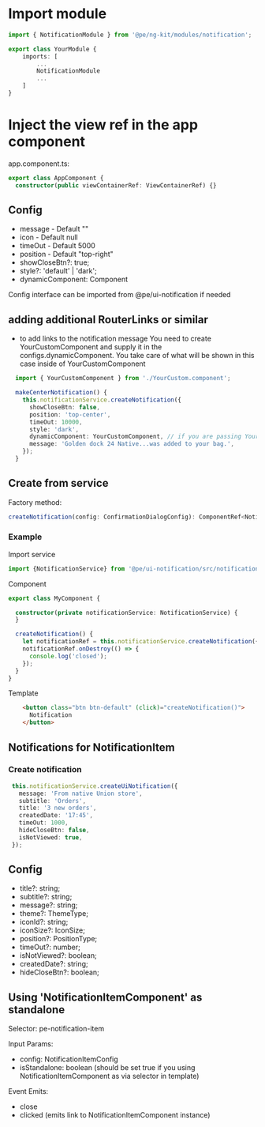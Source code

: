 # Import module

```typescript
import { NotificationModule } from '@pe/ng-kit/modules/notification';

export class YourModule {
    imports: [
        ...
        NotificationModule
        ...
    ]
}
```

# Inject the view ref in the app component

app.component.ts:

```typescript
export class AppComponent {
  constructor(public viewContainerRef: ViewContainerRef) {}
```

## Config

- message - Default ""
- icon - Default null
- timeOut - Default 5000
- position - Default "top-right"
- showCloseBtn?: true;
- style?: 'default' | 'dark';
- dynamicComponent: Component

Config interface can be imported from @pe/ui-notification if needed

## adding additional RouterLinks or similar
- to add links to the notification message You need to create YourCustomComponent and supply it in the configs.dynamicComponent. You take care of what will be shown in this case inside of YourCustomComponent

```typescript
  import { YourCustomComponent } from './YourCustom.component';

  makeCenterNotification() {
    this.notificationService.createNotification({
      showCloseBtn: false,
      position: 'top-center',
      timeOut: 10000,
      style: 'dark',
      dynamicComponent: YourCustomComponent, // if you are passing YourCustomComponent then no need to pass 'message', you should take care of messages and links inside YourCustomComponent
      message: 'Golden dock 24 Native...was added to your bag.',
    });
  }
```

## Create from service
Factory method:
````typescript
createNotification(config: ConfirmationDialogConfig): ComponentRef<NotificationComponent> {}
````
### Example
Import service
````typescript
import {NotificationService} from '@pe/ui-notification/src/notification.service';
````

Component
````typescript
export class MyComponent {

  constructor(private notificationService: NotificationService) {
  }

  createNotification() {
    let notificationRef = this.notificationService.createNotification({message: 'Hello from server!'});
    notificationRef.onDestroy(() => {
      console.log('closed');
    });
  }
}
````

Template
````html
    <button class="btn btn-default" (click)="createNotification()">
      Notification
    </button>
````

## Notifications for NotificationItem
### Create notification
````typescript
 this.notificationService.createUiNotification({
   message: 'From native Union store',
   subtitle: 'Orders',
   title: '3 new orders',
   createdDate: '17:45',
   timeOut: 1000,
   hideCloseBtn: false,
   isNotViewed: true,
 });
````

## Config
- title?: string;
- subtitle?: string;
- message?: string;
- theme?: ThemeType;
- iconId?: string;
- iconSize?: IconSize;
- position?: PositionType;
- timeOut?: number;
- isNotViewed?: boolean;
- createdDate?: string;
- hideCloseBtn?: boolean;

## Using 'NotificationItemComponent' as standalone

Selector: pe-notification-item

Input Params:
- config: NotificationItemConfig
- isStandalone: boolean (should be set true if you using NotificationItemComponent as via selector in template)

Event Emits:
- close
- clicked (emits link to NotificationItemComponent instance)
